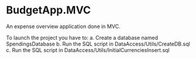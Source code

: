 # BudgetApp.MVC
An expense overview application done in MVC.

To launch the project you have to:
a. Create a database named SpendingsDatabase
b. Run the SQL script in DataAccess/Utils/CreateDB.sql
c. Run the SQL script in DataAccess/Utils/InitialCurrenciesInsert.sql
